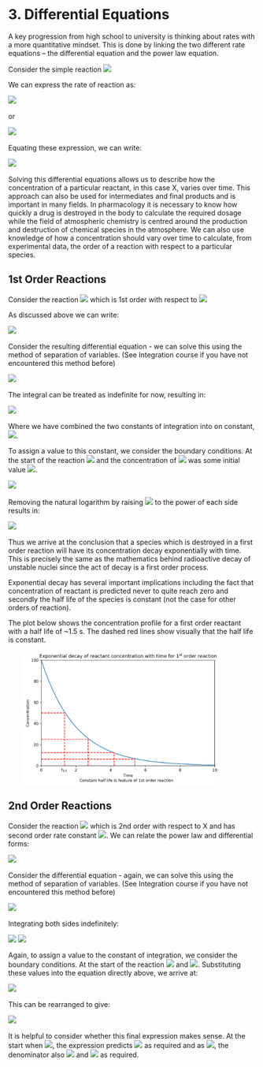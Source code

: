 # 3. Differential Equations

 A key progression from high school to university is thinking about rates with a more quantitative mindset. This is done by linking the two different rate equations – the differential equation and the power law equation.

Consider the simple reaction <img src="https://render.githubusercontent.com/render/math?math=\displaystyle X \rightarrow Y">

We can express the rate of reaction as:

<img src="https://render.githubusercontent.com/render/math?math=\displaystyle rate=k[X]">

or

<img src="https://render.githubusercontent.com/render/math?math=\displaystyle rate=-\frac{d[X]}{dt}">

Equating these expression, we can write:

<img src="https://render.githubusercontent.com/render/math?math=\displaystyle \frac{d[X]}{dt} = -k[X]">

Solving this differential equations allows us to describe how the concentration of a particular reactant, in this case X, varies over time. This approach can also be used for intermediates and final products and is important in many fields.
In pharmacology it is necessary to know how quickly a drug is destroyed in the body to calculate the required dosage while the field of atmospheric chemistry is centred around the production and destruction of chemical species in the atmosphere.
We can also use knowledge of how a concentration should vary over time to calculate, from experimental data, the order of a reaction with respect to a particular species.

## 1st Order Reactions

Consider the reaction <img src="https://render.githubusercontent.com/render/math?math=\displaystyle X \rightarrow Y">  which is 1st order with respect to <img src="https://render.githubusercontent.com/render/math?math=\displaystyle X">

As discussed above we can write:

<img src="https://render.githubusercontent.com/render/math?math=\displaystyle \frac{d[X]}{dt} = -k[X]">

Consider the resulting differential equation - we can solve this using the method of separation of variables. (See Integration course if you have not encountered this method before)

<img src="https://render.githubusercontent.com/render/math?math=\displaystyle \int \frac{1}{[X]} d[X]  = -k \int dt">

The integral can be treated as indefinite for now, resulting in:

<img src="https://render.githubusercontent.com/render/math?math=\displaystyle \ln [X]  = -kt %2B\ c">

Where we have combined the two constants of integration into on constant,<img src="https://render.githubusercontent.com/render/math?math=\displaystyle c">.

To assign a value to this constant, we consider the boundary conditions. At the start of the reaction <img src="https://render.githubusercontent.com/render/math?math=\displaystyle t=0"> and the concentration of <img src="https://render.githubusercontent.com/render/math?math=\displaystyle [X]">
 was some initial value <img src="https://render.githubusercontent.com/render/math?math=\displaystyle [X]_0">.

<img src="https://render.githubusercontent.com/render/math?math=\displaystyle \ln [X]  = -kt %2B\ \ln [X]_0">

Removing the natural logarithm by raising <img src="https://render.githubusercontent.com/render/math?math=\displaystyle e">
to the power of each side results in:

<img src="https://render.githubusercontent.com/render/math?math=\displaystyle [X] = [X]_0 e^{-kt}">

Thus we arrive at the conclusion that a species which is destroyed in a first order reaction will have its concentration decay exponentially with time. This is precisely the same as the mathematics behind radioactive decay of unstable nuclei since the act of decay is a first order process.

Exponential decay has several important implications including the fact that concentration of reactant is predicted never to quite reach zero and secondly the half life of the species is constant (not the case for other orders of reaction).

The plot below shows the concentration profile for a first order reactant with a half life of ~1.5 s. The dashed red lines show visually that the half life is constant.

<img align="middle" src="first_order_plot.png" width="400" hspace="30">




## 2nd Order Reactions

Consider the reaction <img src="https://render.githubusercontent.com/render/math?math=\displaystyle X %2B\ X \rightarrow Y">
which is 2nd order with respect to X and has second order rate constant  <img src="https://render.githubusercontent.com/render/math?math=\displaystyle k_{2nd}">. We can relate the power law and differential forms:

<img src="https://render.githubusercontent.com/render/math?math=\displaystyle rate = -\frac{d[X]}{dt} = k_{2nd}[X]^2">

Consider the differential equation - again, we can solve this using the method of separation of variables. (See Integration course if you have not encountered this method before)

<img src="https://render.githubusercontent.com/render/math?math=\displaystyle \frac{1}{[X]^2}d[X] = -2 k_{2nd}dt">

Integrating both sides indefinitely:

<img src="https://render.githubusercontent.com/render/math?math=\displaystyle \int \frac{1}{[X]^2}d[X] = -2 k_{2nd} \int dt">

<img src="https://render.githubusercontent.com/render/math?math=\displaystyle -\frac{1}{[X]} = -2 k_{2nd}t %2B\ c ">

Again, to assign a value to the constant of integration, we consider the boundary conditions. At the start of the reaction <img src="https://render.githubusercontent.com/render/math?math=\displaystyle t=0"> and <img src="https://render.githubusercontent.com/render/math?math=\displaystyle [X] = [X]_0">.
Substituting these values into the equation directly above, we arrive at:

<img src="https://render.githubusercontent.com/render/math?math=\displaystyle -\frac{1}{[X]} = -2 k_{2nd}t - \frac{1}{[X]_0}">

This can be rearranged to give:

<img src="https://render.githubusercontent.com/render/math?math=\displaystyle [X] = \frac{[X]_0}{kt[X]_0 %2B\ 1}">

It is helpful to consider whether this final expression makes sense. At the start when <img src="https://render.githubusercontent.com/render/math?math=\displaystyle t=0">, the expression predicts <img src="https://render.githubusercontent.com/render/math?math=\displaystyle [X] = [X]_0"> as required and as <img src="https://render.githubusercontent.com/render/math?math=\displaystyle t \rightarrow \infinity">, the denominator also <img src="https://render.githubusercontent.com/render/math?math=\displaystyle \rightarrow \infinity"> and <img src="https://render.githubusercontent.com/render/math?math=\displaystyle [X]_0 \rightarrow 0"> as required.



